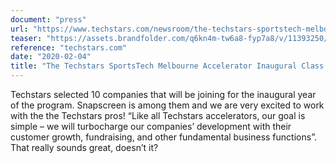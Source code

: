 ```yaml
---
document: "press"
url: "https://www.techstars.com/newsroom/the-techstars-sportstech-melbourne-accelerator-inaugural-class"
teaser: "https://assets.brandfolder.com/q6kn4m-tw6a8-fyp7a8/v/11393250/element.png?v=1592415476"
reference: "techstars.com"
date: "2020-02-04"
title: "The Techstars SportsTech Melbourne Accelerator Inaugural Class."
---
```


Techstars selected 10 companies that will be joining for the inaugural year of the program. Snapscreen is among them and we are very excited to work with the the Techstars pros! “Like all Techstars accelerators, our goal is simple – we will turbocharge our companies’ development with their customer growth, fundraising, and other fundamental business functions”. That really sounds great, doesn’t it?
